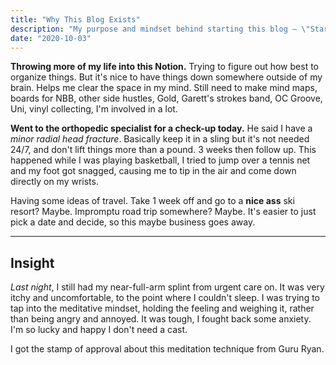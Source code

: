 ```yaml
---
title: "Why This Blog Exists"
description: "My purpose and mindset behind starting this blog — \"Start with WHY\""
date: "2020-10-03"
---
```


**Throwing more of my life into this Notion.** Trying to figure out how best to organize things. But it's nice to have things down somewhere outside of my brain. Helps me clear the space in my mind. Still need to make mind maps, boards for NBB, other side hustles, Gold, Garett's strokes band, OC Groove, Uni, vinyl collecting, I'm involved in a lot.

**Went to the orthopedic specialist for a check-up today.** He said I have a *minor radial head fracture*. Basically keep it in a sling but it's not needed 24/7, and don't lift things more than a pound. 3 weeks then follow up. This happened while I was playing basketball, I tried to jump over a tennis net and my foot got snagged, causing me to tip in the air and come down directly on my wrists.

Having some ideas of travel. Take 1 week off and go to a **nice ass** ski resort? Maybe. Impromptu road trip somewhere? Maybe. It's easier to just pick a date and decide, so this maybe business goes away.

---

## Insight

*Last night*, I still had my near-full-arm splint from urgent care on. It was very itchy and uncomfortable, to the point where I couldn't sleep. I was trying to tap into the meditative mindset, holding the feeling and weighing it, rather than being angry and annoyed. It was tough, I fought back some anxiety. I'm so lucky and happy I don't need a cast.

I got the stamp of approval about this meditation technique from Guru Ryan.